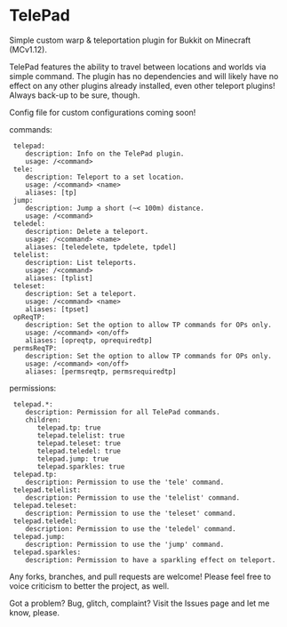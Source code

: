 # TelePad

Simple custom warp & teleportation plugin for Bukkit on Minecraft (MCv1.12).

TelePad features the ability to travel between locations and worlds via simple command. The plugin has no dependencies and will likely have no effect on any other plugins already installed, even other teleport plugins! Always back-up to be sure, though.

Config file for custom configurations coming soon!

commands: 

     telepad:
        description: Info on the TelePad plugin.
        usage: /<command>
     tele:
        description: Teleport to a set location.
        usage: /<command> <name>
        aliases: [tp]
     jump:
        description: Jump a short (~< 100m) distance.
        usage: /<command>
     teledel:
        description: Delete a teleport.
        usage: /<command> <name>
        aliases: [teledelete, tpdelete, tpdel]
     telelist:
        description: List teleports.
        usage: /<command>
        aliases: [tplist]
     teleset:
        description: Set a teleport.
        usage: /<command> <name>
        aliases: [tpset]
     opReqTP:
        description: Set the option to allow TP commands for OPs only.
        usage: /<command> <on/off>
        aliases: [opreqtp, oprequiredtp]
     permsReqTP:
        description: Set the option to allow TP commands for OPs only.
        usage: /<command> <on/off>
        aliases: [permsreqtp, permsrequiredtp]
        
permissions:

     telepad.*:
        description: Permission for all TelePad commands.
        children:
           telepad.tp: true
           telepad.telelist: true
           telepad.teleset: true
           telepad.teledel: true
           telepad.jump: true
           telepad.sparkles: true
     telepad.tp:
        description: Permission to use the 'tele' command.
     telepad.telelist:
        description: Permission to use the 'telelist' command.
     telepad.teleset:
        description: Permission to use the 'teleset' command.
     telepad.teledel:
        description: Permission to use the 'teledel' command.
     telepad.jump:
        description: Permission to use the 'jump' command.
     telepad.sparkles:
        description: Permission to have a sparkling effect on teleport.

Any forks, branches, and pull requests are welcome! Please feel free to voice criticism to better the project, as well.

Got a problem? Bug, glitch, complaint? Visit the Issues page and let me know, please.
